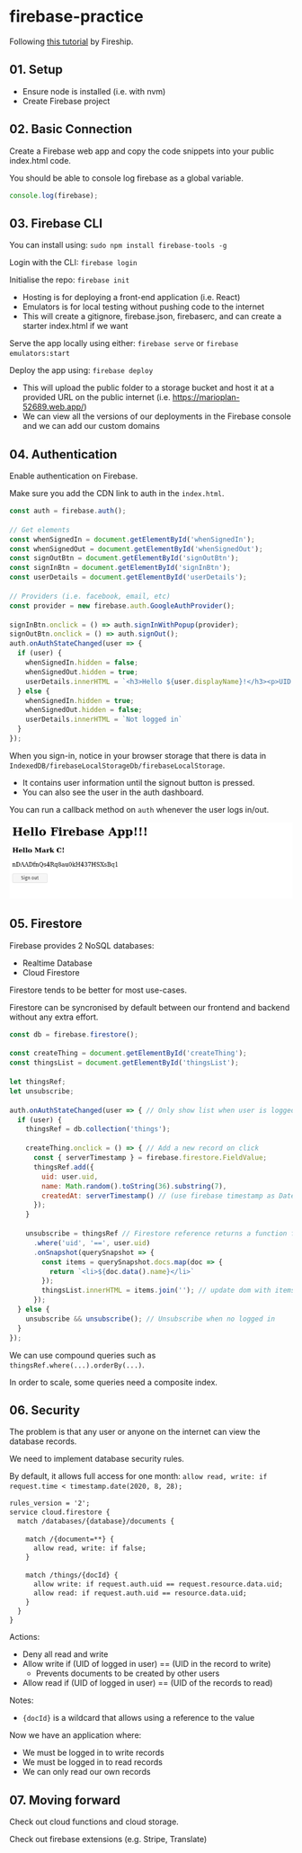 # firebase-practice

Following [this tutorial](https://www.youtube.com/watch?v=q5J5ho7YUhA) by
Fireship.

## 01. Setup

* Ensure node is installed (i.e. with nvm)
* Create Firebase project

## 02. Basic Connection

Create a Firebase web app and copy the code snippets into your public
index.html code.

You should be able to console log firebase as a global variable.
```js
console.log(firebase);
```

## 03. Firebase CLI

You can install using: `sudo npm install firebase-tools -g`

Login with the CLI: `firebase login`

Initialise the repo: `firebase init`
* Hosting is for deploying a front-end application (i.e. React)
* Emulators is for local testing without pushing code to the internet
* This will create a gitignore, firebase.json, firebaserc, and can create a starter index.html if we want

Serve the app locally using either: `firebase serve` or `firebase emulators:start`

Deploy the app using: `firebase deploy`
* This will upload the public folder to a storage bucket and host it at a provided URL on the public internet (i.e. https://marioplan-52689.web.app/)
* We can view all the versions of our deployments in the Firebase console and we can add our custom domains

## 04. Authentication

Enable authentication on Firebase.

Make sure you add the CDN link to auth in the `index.html`.

```js
const auth = firebase.auth();

// Get elements
const whenSignedIn = document.getElementById('whenSignedIn');
const whenSignedOut = document.getElementById('whenSignedOut');
const signOutBtn = document.getElementById('signOutBtn');
const signInBtn = document.getElementById('signInBtn');
const userDetails = document.getElementById('userDetails');

// Providers (i.e. facebook, email, etc)
const provider = new firebase.auth.GoogleAuthProvider();

signInBtn.onclick = () => auth.signInWithPopup(provider);
signOutBtn.onclick = () => auth.signOut();
auth.onAuthStateChanged(user => {
  if (user) {
    whenSignedIn.hidden = false;
    whenSignedOut.hidden = true;
    userDetails.innerHTML = `<h3>Hello ${user.displayName}!</h3><p>UID: ${user.uid}</p>`
  } else {
    whenSignedIn.hidden = true;
    whenSignedOut.hidden = false;
    userDetails.innerHTML = `Not logged in`
  }
});
```

When you sign-in, notice in your browser storage that there is data in
`IndexedDB/firebaseLocalStorageDb/firebaseLocalStorage`.
* It contains user information until the signout button is pressed.
* You can also see the user in the auth dashboard.

You can run a callback method on `auth` whenever the user logs in/out.


![](docs/2020-07-30-16-43-19.png)

## 05. Firestore

Firebase provides 2 NoSQL databases:
* Realtime Database
* Cloud Firestore

Firestore tends to be better for most use-cases.

Firestore can be syncronised by default between our frontend and backend
without any extra effort.

```js
const db = firebase.firestore();

const createThing = document.getElementById('createThing');
const thingsList = document.getElementById('thingsList');

let thingsRef;
let unsubscribe;

auth.onAuthStateChanged(user => { // Only show list when user is logged in
  if (user) {
    thingsRef = db.collection('things');

    createThing.onclick = () => { // Add a new record on click
      const { serverTimestamp } = firebase.firestore.FieldValue;
      thingsRef.add({
        uid: user.uid,
        name: Math.random().toString(36).substring(7),
        createdAt: serverTimestamp() // (use firebase timestamp as Date format can differ by device)
      });
    }

    unsubscribe = thingsRef // Firestore reference returns a function for unsubscribing
      .where('uid', '==', user.uid)
      .onSnapshot(querySnapshot => {
        const items = querySnapshot.docs.map(doc => {
          return `<li>${doc.data().name}</li>`
        });
        thingsList.innerHTML = items.join(''); // update dom with items
      });
  } else {
    unsubscribe && unsubscribe(); // Unsubscribe when no logged in
  }
});
```

We can use compound queries such as `thingsRef.where(...).orderBy(...)`.

In order to scale, some queries need a composite index.

## 06. Security

The problem is that any user or anyone on the internet can  view the database
records.

We need to implement database security rules.

By default, it allows full access for one month: `allow read, write: if request.time < timestamp.date(2020, 8, 28);`

```
rules_version = '2';
service cloud.firestore {
  match /databases/{database}/documents {

    match /{document=**} {
      allow read, write: if false;
    }

    match /things/{docId} {
      allow write: if request.auth.uid == request.resource.data.uid;
      allow read: if request.auth.uid == resource.data.uid;
    }
  }
}
```
Actions:
* Deny all read and write
* Allow write if (UID of logged in user) == (UID in the record to write)
  * Prevents documents to be created by other users
* Allow read if (UID of logged in user) == (UID of the records to read)

Notes:
* `{docId}` is a wildcard that allows using a reference to the value

Now we have an application where:
* We must be logged in to write records
* We must be logged in to read records
* We can only read our own records

## 07. Moving forward

Check out cloud functions and cloud storage.

Check out firebase extensions (e.g. Stripe, Translate)

